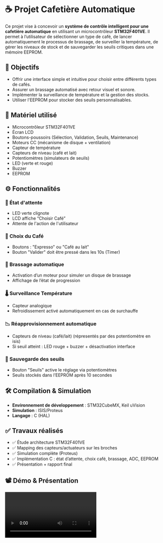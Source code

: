 # ☕ Projet Cafetière Automatique

Ce projet vise à concevoir un **système de contrôle intelligent pour une cafetière automatique** en utilisant un microcontrôleur **STM32F401VE**. Il permet à l’utilisateur de sélectionner un type de café, de lancer automatiquement le processus de brassage, de surveiller la température, de gérer les niveaux de stock et de sauvegarder les seuils critiques dans une mémoire EEPROM.

## 🎯 Objectifs

- Offrir une interface simple et intuitive pour choisir entre différents types de cafés.
- Assurer un brassage automatisé avec retour visuel et sonore.
- Implémenter la surveillance de température et la gestion des stocks.
- Utiliser l'EEPROM pour stocker des seuils personnalisables.

## 🧰 Matériel utilisé

- Microcontrôleur STM32F401VE
- Écran LCD
- Boutons-poussoirs (Sélection, Validation, Seuils, Maintenance)
- Moteurs CC (mécanisme de disque + ventilation)
- Capteur de température
- Capteurs de niveau (café et lait)
- Potentiomètres (simulateurs de seuils)
- LED (verte et rouge)
- Buzzer
- EEPROM

## ⚙️ Fonctionnalités

### 🔘 État d'attente
- LED verte clignote
- LCD affiche “Choisir Café”
- Attente de l'action de l'utilisateur

### 🧃 Choix du Café
- Boutons : "Expresso" ou "Café au lait"
- Bouton "Valider" doit être pressé dans les 10s (Timer)

### 🔄 Brassage automatique
- Activation d’un moteur pour simuler un disque de brassage
- Affichage de l’état de progression

### 🌡️ Surveillance Température
- Capteur analogique
- Refroidissement activé automatiquement en cas de surchauffe

### 📉 Réapprovisionnement automatique
- Capteurs de niveau (café/lait) (répresentés par des potentiomètre en isis)
- Si seuil atteint : LED rouge + buzzer + désactivation interface

### 🧠 Sauvegarde des seuils
- Bouton "Seuils" active le réglage via potentiomètres
- Seuils stockés dans l’EEPROM après 10 secondes


## 🛠️ Compilation & Simulation

- **Environnement de développement** : STM32CubeMX, Keil uVision
- **Simulation** : ISIS/Proteus
- **Langage** : C (HAL)

## ✅ Travaux réalisés

- ✅ Étude architecture STM32F401VE
- ✅ Mapping des capteurs/actuateurs sur les broches
- ✅ Simulation complète (Proteus)
- ✅ Implémentation C : état d’attente, choix café, brassage, ADC, EEPROM
- ✅ Présentation + rapport final

## 📽️ Démo & Présentation

<video controls src="Enregistrement de l'écran 2025-05-17 020501.mp4" title="Title"></video>




